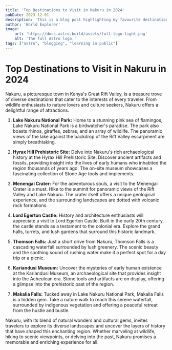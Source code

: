 ```yaml
---
title: 'Top Destinations to Visit in Nakuru in 2024'
pubDate: 2023-12-01
description: 'This is a blog post highlighting my favourite destinations in Nakuru, Kenya.'
author: 'World Explorer'
image:
    url: 'https://docs.astro.build/assets/full-logo-light.png'
    alt: 'The full Astro logo.'
tags: ["astro", "blogging", "learning in public"]
---
```

# Top Destinations to Visit in Nakuru in 2024
Nakuru, a picturesque town in Kenya's Great Rift Valley, is a treasure trove of diverse destinations that cater to the interests of every traveler. From wildlife enthusiasts to nature lovers and culture seekers, Nakuru offers a delightful range of attractions.

1. **Lake Nakuru National Park:**
   Home to a stunning pink sea of flamingos, Lake Nakuru National Park is a birdwatcher's paradise. The park also boasts rhinos, giraffes, zebras, and an array of wildlife. The panoramic views of the lake against the backdrop of the Rift Valley escarpment are simply breathtaking.

2. **Hyrax Hill Prehistoric Site:**
   Delve into Nakuru's rich archaeological history at the Hyrax Hill Prehistoric Site. Discover ancient artifacts and fossils, providing insight into the lives of early humans who inhabited the region thousands of years ago. The on-site museum showcases a fascinating collection of Stone Age tools and implements.

3. **Menengai Crater:**
   For the adventurous souls, a visit to the Menengai Crater is a must. Hike to the summit for panoramic views of the Rift Valley and Lake Nakuru. The crater itself offers a unique geological experience, and the surrounding landscapes are dotted with volcanic rock formations.

4. **Lord Egerton Castle:**
   History and architecture enthusiasts will appreciate a visit to Lord Egerton Castle. Built in the early 20th century, the castle stands as a testament to the colonial era. Explore the grand halls, turrets, and lush gardens that surround this historic landmark.

5. **Thomson Falls:**
   Just a short drive from Nakuru, Thomson Falls is a cascading waterfall surrounded by lush greenery. The scenic beauty and the soothing sound of rushing water make it a perfect spot for a day trip or a picnic.

6. **Kariandusi Museum:**
   Uncover the mysteries of early human existence at the Kariandusi Museum, an archaeological site that provides insight into the Acheulean era. Stone tools and artifacts are on display, offering a glimpse into the prehistoric past of the region.

7. **Makalia Falls:**
   Tucked away in Lake Nakuru National Park, Makalia Falls is a hidden gem. Take a nature walk to reach this serene waterfall, surrounded by indigenous vegetation and offering a peaceful retreat from the hustle and bustle.

Nakuru, with its blend of natural wonders and cultural gems, invites travelers to explore its diverse landscapes and uncover the layers of history that have shaped this enchanting region. Whether marveling at wildlife, hiking to scenic viewpoints, or delving into the past, Nakuru promises a memorable and enriching experience for all.